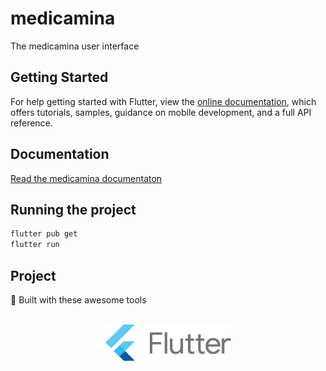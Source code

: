 # medicamina

The medicamina user interface

## Getting Started

For help getting started with Flutter, view the [online documentation](https://flutter.dev/docs), which offers tutorials, samples, guidance on mobile development, and a full API reference.

## Documentation

[Read the medicamina documentaton](https://medicamina.github.io)

## Running the project

```bash
flutter pub get
flutter run
``` 

## Project 

🔨 Built with these awesome tools

<br />

<div align="center">
  <a href="https://flutter.dev"><img src="https://raw.githubusercontent.com/medicamina/.github/main/assets/flutter.png" width="200" /></a>
  <!-- &nbsp;&nbsp;&nbsp;&nbsp;&nbsp;&nbsp;&nbsp;&nbsp; -->
  <!-- <a href="https://supabase.com"><img src="https://raw.githubusercontent.com/medicamina/.github/main/assets/supabase.png" width="270" /></a> -->
</div>
